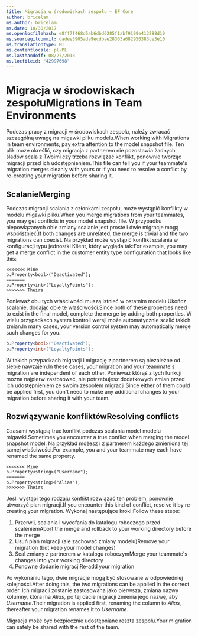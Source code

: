 ```yaml
---
title: Migracja w środowiskach zespołu — EF Core
author: bricelam
ms.author: bricelam
ms.date: 10/30/2017
ms.openlocfilehash: e8ff7f468d5ab6dbd6285f1abf9199e413288d10
ms.sourcegitcommit: dadee5905ada9ecdbae28363a682950383ce3e10
ms.translationtype: MT
ms.contentlocale: pl-PL
ms.lasthandoff: 08/27/2018
ms.locfileid: "42997698"
---
```

<a name="migrations-in-team-environments"></a><span data-ttu-id="fd205-102">Migracja w środowiskach zespołu</span><span class="sxs-lookup"><span data-stu-id="fd205-102">Migrations in Team Environments</span></span>
===============================
<span data-ttu-id="fd205-103">Podczas pracy z migracji w środowiskach zespołu, należy zwracać szczególną uwagę na migawki pliku modelu.</span><span class="sxs-lookup"><span data-stu-id="fd205-103">When working with Migrations in team environments, pay extra attention to the model snapshot file.</span></span> <span data-ttu-id="fd205-104">Ten plik może określić, czy migracja z partnerem nie pozostawia żadnych śladów scala z Twoimi czy trzeba rozwiązać konflikt, ponownie tworząc migracji przed ich udostępnieniem.</span><span class="sxs-lookup"><span data-stu-id="fd205-104">This file can tell you if your teammate's migration merges cleanly with yours or if you need to resolve a conflict by re-creating your migration before sharing it.</span></span>

<a name="merging"></a><span data-ttu-id="fd205-105">Scalanie</span><span class="sxs-lookup"><span data-stu-id="fd205-105">Merging</span></span>
-------
<span data-ttu-id="fd205-106">Podczas migracji scalania z członkami zespołu, może wystąpić konflikty w modelu migawki pliku.</span><span class="sxs-lookup"><span data-stu-id="fd205-106">When you merge migrations from your teammates, you may get conflicts in your model snapshot file.</span></span> <span data-ttu-id="fd205-107">W przypadku niepowiązanych obie zmiany scalanie jest proste i dwie migracje mogą współistnieć.</span><span class="sxs-lookup"><span data-stu-id="fd205-107">If both changes are unrelated, the merge is trivial and the two migrations can coexist.</span></span> <span data-ttu-id="fd205-108">Na przykład może wystąpić konflikt scalania w konfiguracji typu jednostki Klient, który wygląda tak:</span><span class="sxs-lookup"><span data-stu-id="fd205-108">For example, you may get a merge conflict in the customer entity type configuration that looks like this:</span></span>

    <<<<<<< Mine
    b.Property<bool>("Deactivated");
    =======
    b.Property<int>("LoyaltyPoints");
    >>>>>>> Theirs

<span data-ttu-id="fd205-109">Ponieważ obu tych właściwości muszą istnieć w ostatnim modelu Ukończ scalanie, dodając obie te właściwości.</span><span class="sxs-lookup"><span data-stu-id="fd205-109">Since both of these properties need to exist in the final model, complete the merge by adding both properties.</span></span> <span data-ttu-id="fd205-110">W wielu przypadkach system kontroli wersji może automatycznie scalić takich zmian.</span><span class="sxs-lookup"><span data-stu-id="fd205-110">In many cases, your version control system may automatically merge such changes for you.</span></span>

``` csharp
b.Property<bool>("Deactivated");
b.Property<int>("LoyaltyPoints");
```

<span data-ttu-id="fd205-111">W takich przypadkach migracji i migrację z partnerem są niezależne od siebie nawzajem.</span><span class="sxs-lookup"><span data-stu-id="fd205-111">In these cases, your migration and your teammate's migration are independent of each other.</span></span> <span data-ttu-id="fd205-112">Ponieważ którąś z tych funkcji można najpierw zastosować, nie potrzebujesz dodatkowych zmian przed ich udostępnieniem ze swoim zespołem migracji.</span><span class="sxs-lookup"><span data-stu-id="fd205-112">Since either of them could be applied first, you don't need to make any additional changes to your migration before sharing it with your team.</span></span>

<a name="resolving-conflicts"></a><span data-ttu-id="fd205-113">Rozwiązywanie konfliktów</span><span class="sxs-lookup"><span data-stu-id="fd205-113">Resolving conflicts</span></span>
-------------------
<span data-ttu-id="fd205-114">Czasami wystąpią true konflikt podczas scalania model modelu migawki.</span><span class="sxs-lookup"><span data-stu-id="fd205-114">Sometimes you encounter a true conflict when merging the model snapshot model.</span></span> <span data-ttu-id="fd205-115">Na przykład możesz i z partnerem każdego zmieniona tej samej właściwości.</span><span class="sxs-lookup"><span data-stu-id="fd205-115">For example, you and your teammate may each have renamed the same property.</span></span>

    <<<<<<< Mine
    b.Property<string>("Username");
    =======
    b.Property<string>("Alias");
    >>>>>>> Theirs

<span data-ttu-id="fd205-116">Jeśli wystąpi tego rodzaju konflikt rozwiązać ten problem, ponownie utworzyć plan migracji.</span><span class="sxs-lookup"><span data-stu-id="fd205-116">If you encounter this kind of conflict, resolve it by re-creating your migration.</span></span> <span data-ttu-id="fd205-117">Wykonaj następujące kroki:</span><span class="sxs-lookup"><span data-stu-id="fd205-117">Follow these steps:</span></span>

1. <span data-ttu-id="fd205-118">Przerwij, scalania i wycofania do katalogu roboczego przed scaleniem</span><span class="sxs-lookup"><span data-stu-id="fd205-118">Abort the merge and rollback to your working directory before the merge</span></span>
2. <span data-ttu-id="fd205-119">Usuń plan migracji (ale zachować zmiany modelu)</span><span class="sxs-lookup"><span data-stu-id="fd205-119">Remove your migration (but keep your model changes)</span></span>
3. <span data-ttu-id="fd205-120">Scal zmiany z partnerem w katalogu roboczym</span><span class="sxs-lookup"><span data-stu-id="fd205-120">Merge your teammate's changes into your working directory</span></span>
4. <span data-ttu-id="fd205-121">Ponowne dodanie migracji</span><span class="sxs-lookup"><span data-stu-id="fd205-121">Re-add your migration</span></span>

<span data-ttu-id="fd205-122">Po wykonaniu tego, dwie migracje mogą być stosowane w odpowiedniej kolejności.</span><span class="sxs-lookup"><span data-stu-id="fd205-122">After doing this, the two migrations can be applied in the correct order.</span></span> <span data-ttu-id="fd205-123">Ich migracji zostanie zastosowana jako pierwsza, zmiana nazwy kolumny, która ma *Alias*, po tej dacie migracji zmienia jego nazwę, aby *Username*.</span><span class="sxs-lookup"><span data-stu-id="fd205-123">Their migration is applied first, renaming the column to *Alias*, thereafter your migration renames it to *Username*.</span></span>

<span data-ttu-id="fd205-124">Migracja może być bezpiecznie udostępniane reszta zespołu.</span><span class="sxs-lookup"><span data-stu-id="fd205-124">Your migration can safely be shared with the rest of the team.</span></span>
